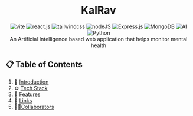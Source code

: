   <h1 align="center"> KalRav </h1>

  <div align="center">
    <img src="https://img.shields.io/badge/-Vite-black?style=for-the-badge&logoColor=white&logo=vite&color=646CFF" alt="vite" />
    <img src="https://img.shields.io/badge/-React_JS-black?style=for-the-badge&logoColor=white&logo=react&color=61DAFB" alt="react.js" />
    <img src="https://img.shields.io/badge/-Tailwind_CSS-black?style=for-the-badge&logoColor=white&logo=tailwindcss&color=06B6D4" alt="tailwindcss" />
    <img src="https://img.shields.io/badge/Node.js-339933?style=for-the-badge&logo=nodedotjs&logoColor=white" alt="nodeJS"/>
    <img src="https://img.shields.io/badge/Express.js-000000?style=for-the-badge&logo=express&logoColor=white" alt="Express.js">
    <img src="https://img.shields.io/badge/MongoDB-47A248?style=for-the-badge&logo=mongodb&logoColor=white" alt="MongoDB">
    <img src="https://img.shields.io/badge/AI-FF6F00?style=for-the-badge&logo=artificial-intelligence&logoColor=white" alt="AI">
    <img src="https://img.shields.io/badge/Python-3776AB?style=for-the-badge&logo=python&logoColor=white" alt="Python">

    


  </div>

   <div align="center">
     An Artificial Intelligence based web application that helps monitor mental health
   </div>

## 📋 <a name="table">Table of Contents</a>

1. 🤖 [Introduction](#introduction)
2. ⚙️ [Tech Stack](#tech-stack)
3. 🔋 [Features](#features)
4. 🔗 [Links](#links)
5. 👨‍💻[Collaborators](#collaborators)
   
